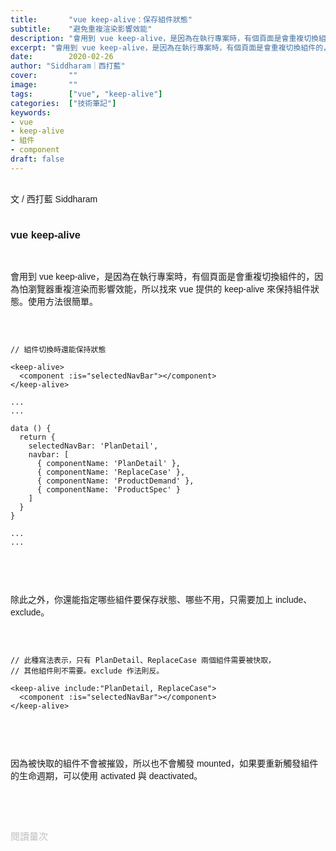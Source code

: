 ```yaml
---
title:       "vue keep-alive：保存組件狀態"
subtitle:    "避免重複渲染影響效能"
description: "會用到 vue keep-alive，是因為在執行專案時，有個頁面是會重複切換組件的，因為怕瀏覽器重複渲染而影響效能，所以找來 vue 提供的 keep-alive 來保持組件狀態。"
excerpt: "會用到 vue keep-alive，是因為在執行專案時，有個頁面是會重複切換組件的，因為怕瀏覽器重複渲染而影響效能，所以找來 vue 提供的 keep-alive 來保持組件狀態。"
date:        2020-02-26
author: "Siddharam｜西打藍"
cover:       ""
image:       ""
tags:        ["vue", "keep-alive"]
categories:  ["技術筆記"]
keywords:
- vue
- keep-alive
- 組件
- component
draft: false
---
```


<article style="font-family: 'Noto Sans TC', '微軟正黑體', sans-serif; font-weight: 300;">

<br>文 / 西打藍 Siddharam<br><br>

<h3 class="article-h1-color">vue keep-alive</h3><br>

會用到 vue keep-alive，是因為在執行專案時，有個頁面是會重複切換組件的，因為怕瀏覽器重複渲染而影響效能，所以找來 vue 提供的 keep-alive 來保持組件狀態。使用方法很簡單。<br><br> 

<pre>
<code>

// 組件切換時還能保持狀態

&lt;keep-alive>
  &lt;component :is="selectedNavBar">&lt;/component>
&lt;/keep-alive>

...
...

data () {
  return {
    selectedNavBar: 'PlanDetail',
    navbar: [
      { componentName: 'PlanDetail' },
      { componentName: 'ReplaceCase' },
      { componentName: 'ProductDemand' },
      { componentName: 'ProductSpec' }
    ]
  }
}

...
...

</code>
</pre>
<br>

除此之外，你還能指定哪些組件要保存狀態、哪些不用，只需要加上 include、exclude。<br><br>

<pre>
<code>

// 此種寫法表示，只有 PlanDetail、ReplaceCase 兩個組件需要被快取，
// 其他組件則不需要。exclude 作法則反。

&lt;keep-alive include:"PlanDetail, ReplaceCase">
  &lt;component :is="selectedNavBar">&lt;/component>
&lt;/keep-alive>

</code>
</pre>
<br>

因為被快取的組件不會被摧毀，所以也不會觸發 mounted，如果要重新觸發組件的生命週期，可以使用 activated 與 deactivated。

<br><br><br>

</article>

<div style="color: #bfbfbf; font-size: 15px;" id="busuanzi_container_page_pv">
  閱讀量<span id="busuanzi_value_page_pv"></span>次
</div>

<script src="../../js/post.js"></script>



